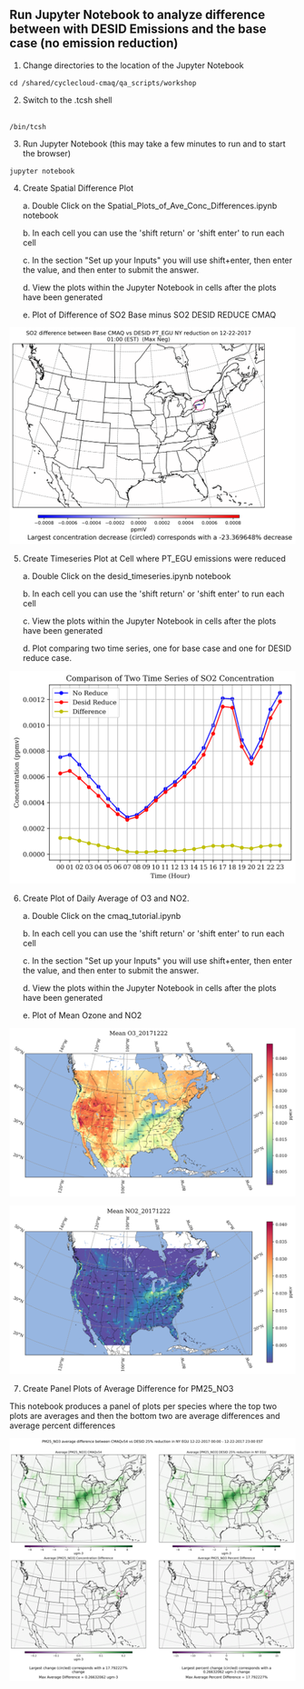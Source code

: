 ##  Run Jupyter Notebook to analyze difference between with DESID Emissions and the base case (no emission reduction)

1.  Change directories to the location of the Jupyter Notebook

```
cd /shared/cyclecloud-cmaq/qa_scripts/workshop
```

2. Switch to the .tcsh shell

```

/bin/tcsh
```

3. Run Jupyter Notebook (this may take a few minutes to run and to start the browser)

```
jupyter notebook
```


4. Create Spatial Difference Plot

    a. Double Click on the Spatial_Plots_of_Ave_Conc_Differences.ipynb notebook

    b. In each cell you can use the 'shift return' or 'shift enter' to run each cell

    c. In the section "Set up your Inputs" you will use shift+enter, then enter the value, and then enter to submit the answer.

    d. View the plots within the Jupyter Notebook in cells after the plots have been generated

    e. Plot of Difference of SO2 Base minus SO2 DESID REDUCE CMAQ

 ![Difference Plot Comparison](../../../qa_scripts/workshop/SO2_difference_between_Base_CMAQ_vs_DESID_PT_EGU_NY_reduction_on_12-22-2017.png)

5. Create Timeseries Plot at Cell where PT_EGU emissions were reduced

    a. Double Click on the desid_timeseries.ipynb notebook

    b. In each cell you can use the 'shift return' or 'shift enter' to run each cell

    c. View the plots within the Jupyter Notebook in cells after the plots have been generated

    d. Plot comparing two time series, one for base case and one for DESID reduce case.

  ![Time Series Plot Comparison](../../../qa_scripts/workshop/Timeseries_SO2_20171223_desid_4_1.png)

6. Create Plot of Daily Average of O3 and NO2.

    a. Double Click on the cmaq_tutorial.ipynb

    b. In each cell you can use the 'shift return' or 'shift enter' to run each cell

    c. In the section "Set up your Inputs" you will use shift+enter, then enter the value, and then enter to submit the answer.

    d. View the plots within the Jupyter Notebook in cells after the plots have been generated

    e. Plot of Mean Ozone and NO2


![Mean_O3_20171222.png](../../../qa_scripts/workshop/Mean_O3_20171222.png)

![Mean_NO2_20171222.png](../../../qa_scripts/workshop/Mean_NO2_20171222.png)

7. Create Panel Plots of Average Difference for PM25_NO3


This notebook produces a panel of plots per species where the top two plots are averages and then the bottom two are average differences and average percent differences

![Average_Difference.png](../../../qa_scripts/workshop/PM25_NO3_average_difference_between_CMAQv54_vs_DESID.png)



